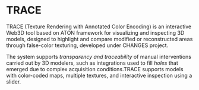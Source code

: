 # TRACE
TRACE (Texture Rendering with Annotated Color Encoding) is an interactive Web3D tool based on ATON framework for visualizing and inspecting 3D models, designed to highlight and compare modified or reconstructed areas through false-color texturing, developed under CHANGES project.
                    
The system supports *transparency and traceability* of manual interventions carried out by 3D modelers, such as integrations used to fill *holes* that emerged due to complex acquisition conditions.TRACE supports models with color-coded maps, multiple textures, and interactive inspection using a slider.
